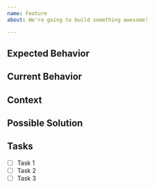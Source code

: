 ```yaml
---
name: Feature
about: We're going to build something awesome!

---
```


<!--- Make sure you've done the following before submitting a new feature -->
<!--- 1. I am running the latest version / up to date with master -->
<!--- 2. I checked to make sure that this feature has not already been added -->
<!--- 3. I'm requesting the feature in the correct repository -->
<!--- 4. I checked the documentation and found no answer -->

<!--- Write the feature title in terms of a user story -->
<!--- Remember to use helpful labels,  milestones, and projects -->
<!--- Now delete everything above and including this line -->

## Expected Behavior
<!--- Tell us how it should work. -->
<!--- Keep it small so we can iterate quickly, even if that means breaking it up over multiple stories -->
<!--- Be sure to include everything that would be needed for someone else to deliver the feature -->

## Current Behavior
<!--- Explain the difference from current behavior -->

## Context
<!--- How does this feature deliver value to the user? What problem does it solve? -->
<!--- Providing context helps us come up with a solution that is most useful in the real world -->

## Possible Solution
<!--- Not obligatory, but let us know if you have ideas how to implement the feature -->
<!--- Articles, existing packages, GitHub repos, or mockups are most welcome -->

## Tasks
<!--- Include specific tasks in the order they need to be done in. -->
<!--- Include links to specific lines of code where the task should happen at. -->
- [ ] Task 1
- [ ] Task 2
- [ ] Task 3
